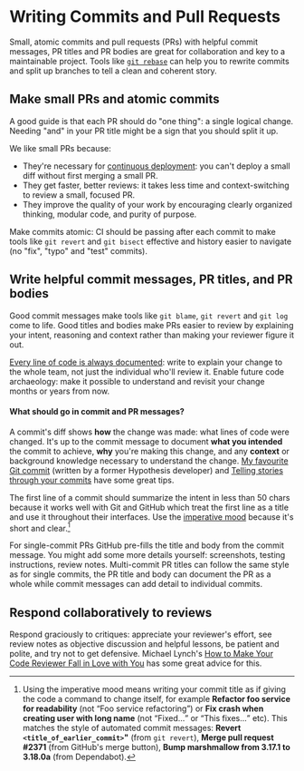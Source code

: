 Writing Commits and Pull Requests
=================================

Small, atomic commits and pull requests (PRs) with helpful commit messages,
PR titles and PR bodies are great for collaboration and key to a maintainable
project. Tools like [`git rebase`](https://git-rebase.io/) can help you to
rewrite commits and split up branches to tell a clean and coherent story.

Make small PRs and atomic commits
---------------------------------

A good guide is that each PR should do "one thing": a single logical change.
Needing "and" in your PR title might be a sign that you should split it up. 

We like small PRs because:

* They're necessary for [continuous deployment](merging.md): you can't deploy a small diff without first merging a small PR.
* They get faster, better reviews: it takes less time and context-switching to review a small, focused PR.
* They improve the quality of your work by encouraging clearly organized thinking, modular code, and purity of purpose.

Make commits atomic: CI should be passing after each commit to make tools like
`git revert` and `git bisect` effective and history easier to navigate (no
"fix", "typo" and "test" commits).

Write helpful commit messages, PR titles, and PR bodies
-------------------------------------------------------

Good commit messages make tools like `git blame`, `git revert` and `git log`
come to life. Good titles and bodies make PRs easier to review by explaining
your intent, reasoning and context rather than making your reviewer figure it
out.

[Every line of code is always documented](https://mislav.net/2014/02/hidden-documentation/):
write to explain your change to the whole team, not just the individual who'll review it.
Enable future code archaeology: make it possible to understand and revisit your
change months or years from now.

#### What should go in commit and PR messages?

A commit's diff shows **how** the change was made: what lines of code were
changed. It's up to the commit message to document **what you intended** the
commit to achieve, **why** you're making this change, and any **context**
or background knowledge necessary to understand the change.
[My favourite Git commit](https://dhwthompson.com/2019/my-favourite-git-commit) (written by a former Hypothesis developer)
and [Telling stories through your commits](https://blog.mocoso.co.uk/talks/2015/01/12/telling-stories-through-your-commits/)
have some great tips.

The first line of a commit should summarize the intent in less than 50 chars
because it works well with Git and GitHub which treat the first line as a title
and use it throughout their interfaces.
Use the [imperative mood](https://en.wikipedia.org/wiki/Imperative_mood) because it's short and clear.[^1]

For single-commit PRs GitHub pre-fills the title and body from the commit
message. You might add some more details yourself: screenshots, testing
instructions, review notes. Multi-commit PR titles can follow the same style as
for single commits, the PR title and body can document the PR as a whole while
commit messages can add detail to individual commits.

[^1]: Using the imperative mood means writing your commit title as if giving
  the code a command to change itself, for example
  <b>Refactor foo service for readability</b> (not <q>Foo service refactoring</q>) or
  <b>Fix crash when creating user with long name</b> (not <q>Fixed...</q> or <q>This fixes...</q> etc).
  This matches the style of automated commit messages:
  <b>Revert <code><title_of_earlier_commit></code>"</b> (from `git revert`),
  <b>Merge pull request #2371</b> (from GitHub's merge button),
  <b>Bump marshmallow from 3.17.1 to 3.18.0a</b> (from Dependabot).

Respond collaboratively to reviews
----------------------------------

Respond graciously to critiques:
appreciate your reviewer's effort,
see review notes as objective discussion and helpful lessons,
be patient and polite,
and try not to get defensive.
Michael Lynch's [How to Make Your Code Reviewer Fall in Love with You](https://mtlynch.io/code-review-love/)
has some great advice for this.
